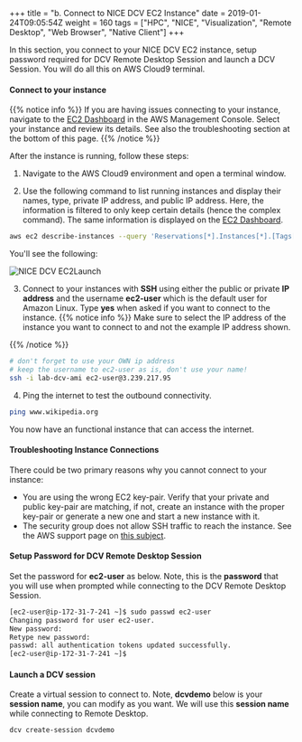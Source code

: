 +++
title = "b. Connect to NICE DCV EC2 Instance"
date = 2019-01-24T09:05:54Z
weight = 160
tags = ["HPC", "NICE", "Visualization", "Remote Desktop", "Web Browser", "Native Client"]
+++

In this section, you connect to your NICE DCV EC2 instance, setup password required for DCV Remote Desktop Session and launch a DCV Session. You will do all this on AWS Cloud9 terminal.

#### Connect to your instance 

{{% notice info %}}
If you are having issues connecting to your instance, navigate to the [EC2 Dashboard](https://console.aws.amazon.com/ec2) in the AWS Management Console. Select your instance and review its details. See also the troubleshooting section at the bottom of this page.
{{% /notice %}}

After the instance is running, follow these steps:

1. Navigate to the AWS Cloud9 environment and open a terminal window.

2. Use the following command to list running instances and display their names, type, private IP address, and public IP address. Here, the information is filtered to only keep certain details (hence the complex command). The same information is displayed on the [EC2 Dashboard](https://console.aws.amazon.com/ec2).

```bash
aws ec2 describe-instances --query 'Reservations[*].Instances[*].[Tags[?Key==`Name`]| [0].Value,InstanceType, PrivateIpAddress, PublicIpAddress]' --filters Name=instance-state-name,Values=running --output table
```

You'll see the following:

![NICE DCV EC2Launch](/images/nice-dcv/ec2_instances.png)

3. Connect to your instances with **SSH** using either the public or private **IP address** and the username **ec2-user** which is the default user for Amazon Linux. Type **yes** when asked if you want to connect to the instance.
{{% notice info %}}
Make sure to select the IP address of the instance you want to connect to and not the example IP address shown.

{{% /notice %}}
```bash
# don't forget to use your OWN ip address
# keep the username to ec2-user as is, don't use your name!
ssh -i lab-dcv-ami ec2-user@3.239.217.95
```

4. Ping the internet to test the outbound connectivity.
```bash
ping www.wikipedia.org
```

You now have an functional instance that can access the internet.

#### Troubleshooting Instance Connections

There could be two primary reasons why you cannot connect to your instance:
- You are using the wrong EC2 key-pair. Verify that your private and public key-pair are matching, if not, create an instance with the proper key-pair or generate a new one and start a new instance with it.
- The security group does not allow SSH traffic to reach the instance. See the AWS support page on [this subject](https://aws.amazon.com/premiumsupport/knowledge-center/ec2-linux-ssh-troubleshooting/).

#### Setup Password for DCV Remote Desktop Session

Set the password for **ec2-user** as below. Note, this is the **password** that you will use when prompted while connecting to the DCV Remote Desktop Session.

```bash
[ec2-user@ip-172-31-7-241 ~]$ sudo passwd ec2-user
Changing password for user ec2-user.
New password:
Retype new password:
passwd: all authentication tokens updated successfully.
[ec2-user@ip-172-31-7-241 ~]$
``` 

#### Launch a DCV session

Create a virtual session to connect to. Note, **dcvdemo** below is your **session name**, you can modify as you want. We will use this **session name** while connecting to Remote Desktop. 

```bash
dcv create-session dcvdemo
```

 

